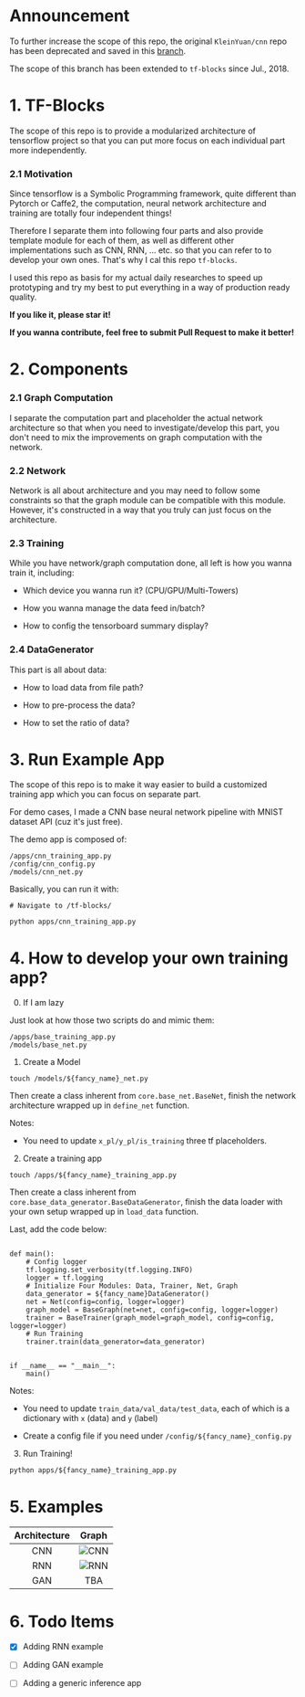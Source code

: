 # Announcement

To further increase the scope of this repo, the original `KleinYuan/cnn` repo has been deprecated and
saved in this [branch](https://github.com/KleinYuan/tf-blocks/tree/master-deprecated).

The scope of this branch has been extended to `tf-blocks` since Jul., 2018.

# 1. TF-Blocks

The scope of this repo is to provide a modularized architecture of tensorflow project so that
you can put more focus on each individual part more independently.


### 2.1 Motivation

Since tensorflow is a Symbolic Programming framework, quite different than Pytorch or Caffe2,
the computation, neural network architecture and training are totally four independent things!

Therefore I separate them into following four parts and also provide template module for each of them, 
as well as different other implementations such as CNN, RNN, ... etc. so that you can refer to to develop
your own ones. That's why I cal this repo `tf-blocks`.

I used this repo as basis for my actual daily researches to speed up prototyping and try my best to put everything
in a way of production ready quality.

**If you like it, please star it!**

**If you wanna contribute, feel free to submit Pull Request to make it better!**


# 2. Components

### 2.1 Graph Computation
 
I separate the computation part and placeholder the actual network architecture  so that when you need to investigate/develop
this part, you don't need to mix the improvements on graph computation with the network.


### 2.2 Network

Network is all about architecture and you may need to follow some constraints so that the graph module can be compatible
with this module. However, it's constructed in a way that you truly can just focus on the architecture.

### 2.3 Training

While you have network/graph computation done, all left is how you wanna train it, including:

* Which device you wanna run it? (CPU/GPU/Multi-Towers)

* How you wanna manage the data feed in/batch?

* How to config the tensorboard summary display?


### 2.4 DataGenerator

This part is all about data:

* How to load data from file path?

* How to pre-process the data?

* How to set the ratio of data?


# 3. Run Example App

The scope of this repo is to make it way easier to build a customized training app which you can focus
on separate part.

For demo cases, I made a CNN base neural network pipeline with MNIST dataset API (cuz it's just free).

The demo app is composed of:

```
/apps/cnn_training_app.py
/config/cnn_config.py
/models/cnn_net.py
```

Basically, you can run it with:

```
# Navigate to /tf-blocks/

python apps/cnn_training_app.py

```

# 4. How to develop your own training app?

0. If I am lazy

Just look at how those two scripts do and mimic them:

```
/apps/base_training_app.py
/models/base_net.py
```

1. Create a Model

```
touch /models/${fancy_name}_net.py
```

Then create a class inherent from `core.base_net.BaseNet`, finish the network architecture wrapped up in
`define_net` function.

Notes:

* You need to update `x_pl/y_pl/is_training` three tf placeholders.

2. Create a training app

```
touch /apps/${fancy_name}_training_app.py
```

Then create a class inherent from `core.base_data_generator.BaseDataGenerator`, finish the data loader with your own setup wrapped up in
`load_data` function.

Last, add the code below:

```

def main():
	# Config logger
	tf.logging.set_verbosity(tf.logging.INFO)
	logger = tf.logging
	# Initialize Four Modules: Data, Trainer, Net, Graph
	data_generator = ${fancy_name}DataGenerator()
	net = Net(config=config, logger=logger)
	graph_model = BaseGraph(net=net, config=config, logger=logger)
	trainer = BaseTrainer(graph_model=graph_model, config=config, logger=logger)
	# Run Training
	trainer.train(data_generator=data_generator)


if __name__ == "__main__":
	main()
```

Notes:

* You need to update `train_data/val_data/test_data`, each of which is a dictionary with `x` (data) and `y` (label)

* Create a config file if you need under `/config/${fancy_name}_config.py`

3. Run Training!

```
python apps/${fancy_name}_training_app.py
```

# 5. Examples

**Architecture**             |  **Graph**
:-------------------------:|:-------------------------:
CNN| ![CNN](https://user-images.githubusercontent.com/8921629/42332548-1c64c040-802d-11e8-8ab3-14ea4758099c.png)
RNN | ![RNN](https://user-images.githubusercontent.com/8921629/42332535-145d11d6-802d-11e8-880b-891cabbd63a5.png)
GAN | TBA

# 6. Todo Items

- [X] Adding RNN example

- [ ] Adding GAN example

- [ ] Adding a generic inference app